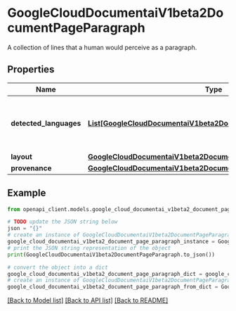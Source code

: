 # GoogleCloudDocumentaiV1beta2DocumentPageParagraph

A collection of lines that a human would perceive as a paragraph.

## Properties

Name | Type | Description | Notes
------------ | ------------- | ------------- | -------------
**detected_languages** | [**List[GoogleCloudDocumentaiV1beta2DocumentPageDetectedLanguage]**](GoogleCloudDocumentaiV1beta2DocumentPageDetectedLanguage.md) | A list of detected languages together with confidence. | [optional] 
**layout** | [**GoogleCloudDocumentaiV1beta2DocumentPageLayout**](GoogleCloudDocumentaiV1beta2DocumentPageLayout.md) |  | [optional] 
**provenance** | [**GoogleCloudDocumentaiV1beta2DocumentProvenance**](GoogleCloudDocumentaiV1beta2DocumentProvenance.md) |  | [optional] 

## Example

```python
from openapi_client.models.google_cloud_documentai_v1beta2_document_page_paragraph import GoogleCloudDocumentaiV1beta2DocumentPageParagraph

# TODO update the JSON string below
json = "{}"
# create an instance of GoogleCloudDocumentaiV1beta2DocumentPageParagraph from a JSON string
google_cloud_documentai_v1beta2_document_page_paragraph_instance = GoogleCloudDocumentaiV1beta2DocumentPageParagraph.from_json(json)
# print the JSON string representation of the object
print(GoogleCloudDocumentaiV1beta2DocumentPageParagraph.to_json())

# convert the object into a dict
google_cloud_documentai_v1beta2_document_page_paragraph_dict = google_cloud_documentai_v1beta2_document_page_paragraph_instance.to_dict()
# create an instance of GoogleCloudDocumentaiV1beta2DocumentPageParagraph from a dict
google_cloud_documentai_v1beta2_document_page_paragraph_from_dict = GoogleCloudDocumentaiV1beta2DocumentPageParagraph.from_dict(google_cloud_documentai_v1beta2_document_page_paragraph_dict)
```
[[Back to Model list]](../README.md#documentation-for-models) [[Back to API list]](../README.md#documentation-for-api-endpoints) [[Back to README]](../README.md)


